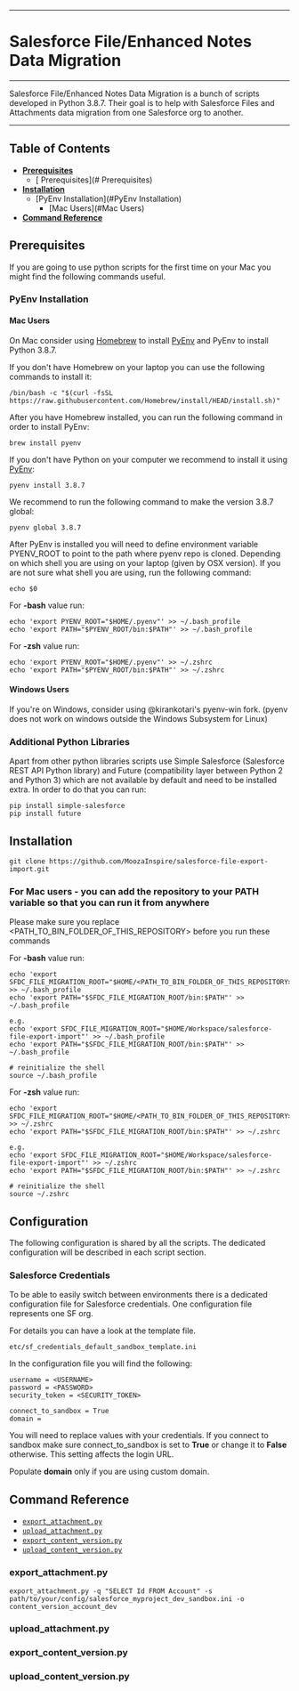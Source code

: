 *********************************************
# Salesforce File/Enhanced Notes Data Migration
*********************************************

Salesforce File/Enhanced Notes Data Migration is a bunch of scripts developed in Python 3.8.7. Their goal is to help with Salesforce Files and Attachments data migration from one Salesforce org to another.

----


## Table of Contents

* **[Prerequisites](#Prerequisites)**
  * [ Prerequisites](# Prerequisites)
* **[Installation](#installation)**
  * [PyEnv Installation](#PyEnv Installation)
    * [Mac Users](#Mac Users)
* **[Command Reference](#command-reference)**


## Prerequisites
If you are going to use python scripts for the first time on your Mac you might find the following commands useful.

### PyEnv Installation
#### Mac Users
On Mac consider using [Homebrew](https://github.com/rbenv/rbenv) to install [PyEnv](https://github.com/pyenv/pyenv) and PyEnv to install Python 3.8.7.

If you don't have Homebrew on your laptop you can use the following commands to install it:

    /bin/bash -c "$(curl -fsSL https://raw.githubusercontent.com/Homebrew/install/HEAD/install.sh)"

After you have Homebrew installed, you can run the following command in order to install PyEnv:

    brew install pyenv

If you don't have Python on your computer we recommend to install it using [PyEnv](https://github.com/pyenv/pyenv):
    
    pyenv install 3.8.7
    
We recommend to run the following command to make the version 3.8.7 global:

    pyenv global 3.8.7
    
After PyEnv is installed you will need to define environment variable PYENV_ROOT to point to the path where pyenv repo is cloned. Depending on which shell you are using on your laptop (given by OSX version). If you are not sure what shell you are using, run the following command:

    echo $0

For **-bash** value run:
    
    echo 'export PYENV_ROOT="$HOME/.pyenv"' >> ~/.bash_profile
    echo 'export PATH="$PYENV_ROOT/bin:$PATH"' >> ~/.bash_profile

For **-zsh** value run:

    echo 'export PYENV_ROOT="$HOME/.pyenv"' >> ~/.zshrc
    echo 'export PATH="$PYENV_ROOT/bin:$PATH"' >> ~/.zshrc
    
#### Windows Users
If you're on Windows, consider using @kirankotari's pyenv-win fork. (pyenv does not work on windows outside the Windows Subsystem for Linux)

### Additional Python Libraries
Apart from other python libraries scripts use Simple Salesforce (Salesforce REST API Python library) and Future (compatibility layer between Python 2 and Python 3) which are not available by default and need to be installed extra. In order to do that you can run:

    pip install simple-salesforce
    pip install future
    
## Installation

    git clone https://github.com/MoozaInspire/salesforce-file-export-import.git
    
### For Mac users - you can add the repository to your PATH variable so that you can run it from anywhere
Please make sure you replace <PATH_TO_BIN_FOLDER_OF_THIS_REPOSITORY> before you run these commands

For **-bash** value run:
    
    echo 'export SFDC_FILE_MIGRATION_ROOT="$HOME/<PATH_TO_BIN_FOLDER_OF_THIS_REPOSITORY>"' >> ~/.bash_profile
    echo 'export PATH="$SFDC_FILE_MIGRATION_ROOT/bin:$PATH"' >> ~/.bash_profile
    
    e.g.
    echo 'export SFDC_FILE_MIGRATION_ROOT="$HOME/Workspace/salesforce-file-export-import"' >> ~/.bash_profile
    echo 'export PATH="$SFDC_FILE_MIGRATION_ROOT/bin:$PATH"' >> ~/.bash_profile
    
    # reinitialize the shell
    source ~/.bash_profile

For **-zsh** value run:
    
    echo 'export SFDC_FILE_MIGRATION_ROOT="$HOME/<PATH_TO_BIN_FOLDER_OF_THIS_REPOSITORY>"' >> ~/.zshrc
    echo 'export PATH="$SFDC_FILE_MIGRATION_ROOT/bin:$PATH"' >> ~/.zshrc

    e.g.
    echo 'export SFDC_FILE_MIGRATION_ROOT="$HOME/Workspace/salesforce-file-export-import"' >> ~/.zshrc
    echo 'export PATH="$SFDC_FILE_MIGRATION_ROOT/bin:$PATH"' >> ~/.zshrc
    
    # reinitialize the shell
    source ~/.zshrc

## Configuration
The following configuration is shared by all the scripts. The dedicated configuration will be described in each script section.

### Salesforce Credentials
To be able to easily switch between environments there is a dedicated configuration file for Salesforce credentials. One configuration file represents one SF org.

For details you can have a look at the template file.

    etc/sf_credentials_default_sandbox_template.ini
    
In the configuration file you will find the following:

    username = <USERNAME>
    password = <PASSWORD>
    security_token = <SECURITY_TOKEN>

    connect_to_sandbox = True
    domain =
    
You will need to replace values with your credentials. If you connect to sandbox make sure connect_to_sandbox is set to **True** or change it to **False** otherwise. This setting affects the login URL.

Populate **domain** only if you are using custom domain.

## Command Reference
* [`export_attachment.py`](#export_attachment.py)
* [`upload_attachment.py`](#upload_attachment.py)
* [`export_content_version.py`](#export_content_version.py)
* [`upload_content_version.py`](#upload_content_version.py)

### export_attachment.py

    export_attachment.py -q "SELECT Id FROM Account" -s path/to/your/config/salesforce_myproject_dev_sandbox.ini -o content_version_account_dev
 
### upload_attachment.py
### export_content_version.py
### upload_content_version.py

